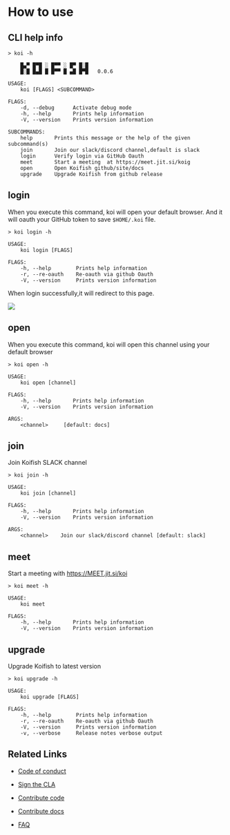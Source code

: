 # How to use

## CLI help info

```shell script
> koi -h

    █▄▀ █▀█ ░ █▀▀ ░ █▀ █░█
    █░█ █▄█ █ █▀▀ █ ▄█ █▀█   0.0.6

USAGE:
    koi [FLAGS] <SUBCOMMAND>

FLAGS:
    -d, --debug      Activate debug mode
    -h, --help       Prints help information
    -V, --version    Prints version information

SUBCOMMANDS:
    help       Prints this message or the help of the given subcommand(s)
    join       Join our slack/discord channel,default is slack
    login      Verify login via GitHub Oauth
    meet       Start a meeting  at https://meet.jit.si/koig
    open       Open Koifish github/site/docs
    upgrade    Upgrade Koifish from github release

```

## login

When you execute this command, koi will open your default browser. 
And it will oauth your GitHub token to save `$HOME/.koi` file.
  
```shell script
> koi login -h

USAGE:
    koi login [FLAGS]

FLAGS:
    -h, --help        Prints help information
    -r, --re-oauth    Re-oauth via github Oauth
    -V, --version     Prints version information
``` 

When login successfully,it will redirect to this page.  

![](https://user-images.githubusercontent.com/25944814/89096743-62784780-d40b-11ea-8a50-8ec50e1ea550.png)

## open

When you execute this command, koi will open this channel 
using your default browser 

```shell script
> koi open -h

USAGE:
    koi open [channel]

FLAGS:
    -h, --help       Prints help information
    -V, --version    Prints version information

ARGS:
    <channel>     [default: docs]

``` 

## join

Join Koifish SLACK channel

```shell script
> koi join -h 

USAGE:
    koi join [channel]

FLAGS:
    -h, --help       Prints help information
    -V, --version    Prints version information

ARGS:
    <channel>    Join our slack/discord channel [default: slack]
```

## meet

Start a meeting with https://MEET.jit.si/koi

```shell script
> koi meet -h

USAGE:
    koi meet

FLAGS:
    -h, --help       Prints help information
    -V, --version    Prints version information
```

## upgrade

Upgrade Koifish to latest version

```shell script
> koi upgrade -h

USAGE:
    koi upgrade [FLAGS]

FLAGS:
    -h, --help        Prints help information
    -r, --re-oauth    Re-oauth via github Oauth
    -V, --version     Prints version information
    -v, --verbose     Release notes verbose output
```

## Related Links

- [Code of conduct](../contribution/CODE_OF_CONDUCT.md)

- [Sign the CLA](../contribution/CLA.md)

- [Contribute code](../contribution/code.md)

- [Contribute docs](../contribution/docs.md)

- [FAQ](../FAQ.md)